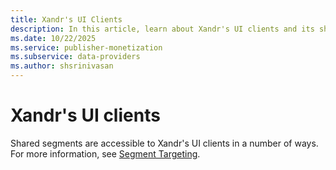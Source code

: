 ```yaml
---
title: Xandr's UI Clients
description: In this article, learn about Xandr's UI clients and its shared segments.
ms.date: 10/22/2025
ms.service: publisher-monetization
ms.subservice: data-providers
ms.author: shsrinivasan
---
```


# Xandr's UI clients

Shared segments are accessible to Xandr's UI clients in a number of ways. For more information, see [Segment Targeting](../monetize/segment-targeting.md).
